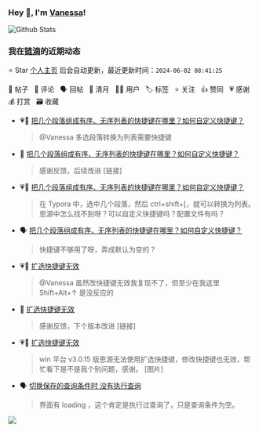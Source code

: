 ### Hey 👋, I'm [Vanessa](http://vanessa.b3log.org/)!

![Github Stats](https://github-readme-stats.vercel.app/api?username=Vanessa219&show_icons=true)

<!--events start -->

### 我在[链滴](https://ld246.com)的近期动态

⭐️ Star [个人主页](https://github.com/Vanessa219/Vanessa219) 后会自动更新，最近更新时间：`2024-06-02 08:41:25`

📝 帖子 &nbsp; 💬 评论 &nbsp; 🗣 回帖 &nbsp; 🌙 清月 &nbsp; 👨‍💻 用户 &nbsp; 🏷️ 标签 &nbsp; ⭐️ 关注 &nbsp; 👍 赞同 &nbsp; 💗 感谢 &nbsp; 💰 打赏 &nbsp; 🗃 收藏

* 💗💬 [把几个段落组成有序、无序列表的快捷键在哪里？如何自定义快捷键？](https://ld246.com/article/1717140492711/comment/1717140786264#comments)

  > @Vanessa 多选段落转换为列表需要快捷键
* 💬 [把几个段落组成有序、无序列表的快捷键在哪里？如何自定义快捷键？](https://ld246.com/article/1717140492711/comment/1717216214833#comments)

  > 感谢反馈，后续改进 [链接]
* 💗📝 [把几个段落组成有序、无序列表的快捷键在哪里？如何自定义快捷键？](https://ld246.com/article/1717140492711)

  > 在 Typora 中，选中几个段落，然后 ctrl+shift+[，就可以转换为列表。 思源中怎么找不到呀？可以自定义快捷键吗？配置文件有吗？
* 🗣 [把几个段落组成有序、无序列表的快捷键在哪里？如何自定义快捷键？](https://ld246.com/article/1717140492711/comment/1717140786264#comments)

  > 快捷键不够用了呀，弄成默认为空的？
* 💗💬 [扩选快捷键无效](https://ld246.com/article/1716635371149/comment/1716780646059#comments)

  > @Vanessa 虽然改快捷键无效我复现不了，但至少在我这里 Shift+Alt+↑ 是没反应的
* 💬 [扩选快捷键无效](https://ld246.com/article/1716635371149/comment/1717120226612#comments)

  > 感谢反馈，下个版本改进 [链接]
* 💗📝 [扩选快捷键无效](https://ld246.com/article/1716635371149)

  > win 平台 v3.0.15 版思源无法使用扩选快捷键，修改快捷键也无效，帮忙看下是不是我个别问题，感谢。 [图片]
* 🗣 [切换保存的查询条件时 没有执行查询](https://ld246.com/article/1716702133631/comment/1716995176606#comments)

  > 界面有 loading ，这个肯定是执行过查询了，只是查询条件为空。


<!--events end -->

<a title="Hits" target="_blank" href="https://github.com/Vanessa219/Vanessa219"><img src="https://hits.b3log.org/Vanessa219/Vanessa219.svg"></a>
